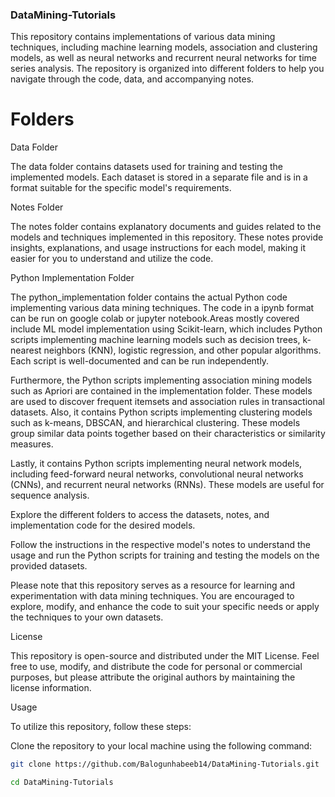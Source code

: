 ### DataMining-Tutorials 
This repository contains implementations of various data mining techniques, including machine learning models, association and clustering models, as well as neural networks and recurrent neural networks for time series analysis. The repository is organized into different folders to help you navigate through the code, data, and accompanying notes.

# Folders
Data Folder

The data folder contains datasets used for training and testing the implemented models. Each dataset is stored in a separate file and is in a format suitable for the specific model's requirements.

Notes Folder

The notes folder contains explanatory documents and guides related to the models and techniques implemented in this repository. These notes provide insights, explanations, and usage instructions for each model, making it easier for you to understand and utilize the code.

Python Implementation Folder

The python_implementation folder contains the actual Python code implementing various data mining techniques. The code in a ipynb format can be run on google colab or jupyter notebook.Areas mostly covered include ML model implementation using Scikit-learn, which includes Python scripts implementing machine learning models such as decision trees, k-nearest neighbors (KNN), logistic regression, and other popular algorithms. Each script is well-documented and can be run independently.

Furthermore, the Python scripts implementing association mining models such as Apriori are contained in the implementation folder. These models are used to discover frequent itemsets and association rules in transactional datasets. Also, it contains Python scripts implementing clustering models such as k-means, DBSCAN, and hierarchical clustering. These models group similar data points together based on their characteristics or similarity measures.

Lastly, it contains Python scripts implementing neural network models, including feed-forward neural networks, convolutional neural networks (CNNs), and recurrent neural networks (RNNs). These models are useful for sequence analysis.

Explore the different folders to access the datasets, notes, and implementation code for the desired models.

Follow the instructions in the respective model's notes to understand the usage and run the Python scripts for training and testing the models on the provided datasets.

Please note that this repository serves as a resource for learning and experimentation with data mining techniques. You are encouraged to explore, modify, and enhance the code to suit your specific needs or apply the techniques to your own datasets.

License

This repository is open-source and distributed under the MIT License. Feel free to use, modify, and distribute the code for personal or commercial purposes, but please attribute the original authors by maintaining the license information.

Usage

To utilize this repository, follow these steps:

Clone the repository to your local machine using the following command:

```bash
git clone https://github.com/Balogunhabeeb14/DataMining-Tutorials.git 

cd DataMining-Tutorials
